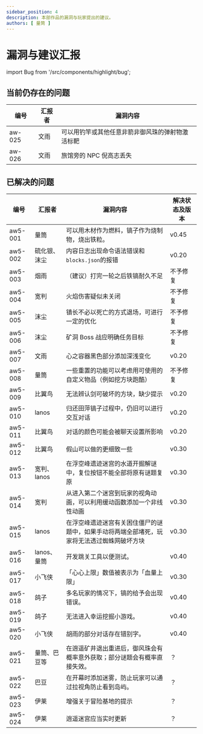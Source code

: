 ```yaml
---
sidebar_position: 4
description: 本部作品的漏洞与玩家提出的建议。
authors: [ 量筒 ]
---
```


# 漏洞与建议汇报

import Bug from '/src/components/highlight/bug';

## 当前仍存在的问题

| 编号 | 汇报者 | 漏洞内容 |
| --- | --- | --- |
| aw-025 | 文雨 | <Bug tier="important"/> 可以用钓竿或其他任意非箭非御风珠的弹射物激活标靶 |
| aw-026 | 文雨 | <Bug tier="serious"/> 旅馆旁的 NPC 倪高志丢失 |

## 已解决的问题

| 编号 | 汇报者 | 漏洞内容 | 解决状态及版本 |
| --- | --- | --- | --- |
| aw5-001 | 量筒 | <Bug tier="normal"/> 可以用木材作为燃料，镐子作为烧制物，烧出铁粒。 | v0.45 |
| aw5-002 | 硫化银、沫尘 | <Bug tier="normal"/> 内容日志出现命令语法错误和`blocks.json`的报错 | v0.20 |
| aw5-003 | 烟雨 | <Bug tier="detail"/> （建议）打完一轮之后铁镐耐久不足 | 不予修复 |
| aw5-004 | 宽判 | <Bug tier="detail"/> 火焰伤害疑似未关闭 | 不予修复 |
| aw5-005 | 沫尘 | <Bug tier="normal"/> 镇长不必以死亡的方式退场，可进行一定的优化 | 不予修复 |
| aw5-006 | 沫尘 | <Bug tier="normal"/> 矿洞 Boss 战应明确任务目标 | 不予修复 |
| aw5-007 | 文雨 | <Bug tier="detail"/> 心之容器黑色部分添加深浅变化 | v0.20 |
| aw5-008 | 量筒 | <Bug tier="detail"/> 一些重置的功能可以考虑用可使用的自定义物品（例如挖方块跑酷） | 不予修复 |
| aw5-009 | 比翼鸟 | <Bug tier="normal"/> 无法辨认剑可破坏的方块，缺少提示 | v0.20 |
| aw5-010 | lanos | <Bug tier="detail"/> 归还田萍镐子过程中，仍旧可以进行交互对话 | v0.20 |
| aw5-011 | 比翼鸟 | <Bug tier="detail"/> 对话的颜色可能会被聊天设置所影响 | v0.20 |
| aw5-012 | 比翼鸟 | <Bug tier="detail"/> 假山可以做的更细致一些 | v0.30 |
| aw5-013 | 宽判、lanos | <Bug tier="important"/> 在浮空峰遗迹迷宫的水道开掘解谜中，复位按钮不能全部将原有谜题复原 | v0.30 |
| aw5-014 | 宽判 | <Bug tier="detail"/> 从进入第二个迷宫到玩家的视角动画，可以利用缓动函数添加一个非线性动画 | v0.30 |
| aw5-015 | lanos | <Bug tier="important"/> 在浮空峰遗迹迷宫有关困住僵尸的谜题中，如果手动将两端全部堵死，玩家将无法透过蜘蛛网破坏方块 | v0.30 |
| aw5-016 | lanos、量筒 | <Bug tier="normal"/> 开发跳关工具以便测试。 | v0.40 |
| aw5-017 | 小飞侠 | <Bug tier="detail"/> 「心心上限」数值被表示为「血量上限」 | v0.30 |
| aw5-018 | 鸽子 | <Bug tier="normal"/> 多名玩家的情况下，镐的给予会出现错误。 | v0.40 |
| aw5-019 | 鸽子 | <Bug tier="important"/> 无法进入幸运挖掘小游戏。 | v0.40 |
| aw5-020 | 小飞侠 | <Bug tier="detail"/> 胡雨的部分对话存在错别字。 | v0.40 |
| aw5-021 | 量筒、巴豆等 | <Bug tier="serious"/> 在逍遥矿井退出重进后，御风珠会有概率意外获取；部分谜题会有概率直接失效。 | ？ |
| aw5-022 | 巴豆 | <Bug tier="detail"/> 在开幕时添加迷雾，防止玩家可以通过拉视角防止看到岛屿。 | ？ |
| aw5-023 | 伊莱 | <Bug tier="normal"/> 增强关于冒险基地的提示 | ？ |
| aw5-024 | 伊莱 | <Bug tier="normal"/> 逍遥迷宫应当实时更新 | ？ |

